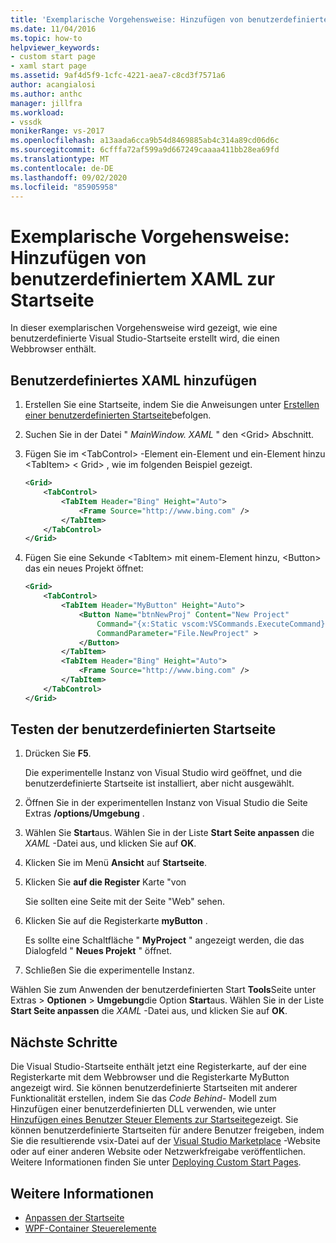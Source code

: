 ```yaml
---
title: 'Exemplarische Vorgehensweise: Hinzufügen von benutzerdefiniertem XAML zur Start Seite | Microsoft-Dokumentation'
ms.date: 11/04/2016
ms.topic: how-to
helpviewer_keywords:
- custom start page
- xaml start page
ms.assetid: 9af4d5f9-1cfc-4221-aea7-c8cd3f7571a6
author: acangialosi
ms.author: anthc
manager: jillfra
ms.workload:
- vssdk
monikerRange: vs-2017
ms.openlocfilehash: a13aada6cca9b54d8469885ab4c314a89cd06d6c
ms.sourcegitcommit: 6cfffa72af599a9d667249caaaa411bb28ea69fd
ms.translationtype: MT
ms.contentlocale: de-DE
ms.lasthandoff: 09/02/2020
ms.locfileid: "85905958"
---
```

# <a name="walkthrough-add-custom-xaml-to-the-start-page"></a>Exemplarische Vorgehensweise: Hinzufügen von benutzerdefiniertem XAML zur Startseite

In dieser exemplarischen Vorgehensweise wird gezeigt, wie eine benutzerdefinierte Visual Studio-Startseite erstellt wird, die einen Webbrowser enthält.

## <a name="add-custom-xaml"></a>Benutzerdefiniertes XAML hinzufügen

1. Erstellen Sie eine Startseite, indem Sie die Anweisungen unter [Erstellen einer benutzerdefinierten Startseite](../extensibility/creating-a-custom-start-page.md)befolgen.

2. Suchen Sie in der Datei " *MainWindow. XAML* " den \<Grid> Abschnitt.

3. Fügen Sie im \<TabControl> -Element ein-Element und ein-Element hinzu \<TabItem> \< Grid> , wie im folgenden Beispiel gezeigt.

    ```xml
    <Grid>
        <TabControl>
            <TabItem Header="Bing" Height="Auto">
                <Frame Source="http://www.bing.com" />
            </TabItem>
        </TabControl>
    </Grid>
    ```

4. Fügen Sie eine Sekunde \<TabItem> mit einem-Element hinzu, \<Button> das ein neues Projekt öffnet:

    ```xml
    <Grid>
        <TabControl>
            <TabItem Header="MyButton" Height="Auto">
                <Button Name="btnNewProj" Content="New Project"
                    Command="{x:Static vscom:VSCommands.ExecuteCommand}"
                    CommandParameter="File.NewProject" >
                </Button>
            </TabItem>
            <TabItem Header="Bing" Height="Auto">
                <Frame Source="http://www.bing.com" />
            </TabItem>
        </TabControl>
    </Grid>
    ```

## <a name="test-the-custom-start-page"></a>Testen der benutzerdefinierten Startseite

1. Drücken Sie **F5**.

     Die experimentelle Instanz von Visual Studio wird geöffnet, und die benutzerdefinierte Startseite ist installiert, aber nicht ausgewählt.

2. Öffnen Sie in der experimentellen Instanz von Visual Studio die Seite Extras **/options/Umgebung** .

3. Wählen Sie **Start**aus. Wählen Sie in der Liste **Start Seite anpassen** die *XAML* -Datei aus, und klicken Sie auf **OK**.

4. Klicken Sie im Menü **Ansicht** auf **Startseite**.

5. Klicken Sie **auf die Register** Karte "von

     Sie sollten eine Seite mit der Seite "Web" sehen.

6. Klicken Sie auf die Registerkarte **myButton** .

     Es sollte eine Schaltfläche " **MyProject** " angezeigt werden, die das Dialogfeld " **Neues Projekt** " öffnet.

7. Schließen Sie die experimentelle Instanz.

Wählen Sie zum Anwenden der benutzerdefinierten Start **Tools**Seite unter Extras  >  **Optionen**  >  **Umgebung**die Option **Start**aus. Wählen Sie in der Liste **Start Seite anpassen** die *XAML* -Datei aus, und klicken Sie auf **OK**.

## <a name="next-steps"></a>Nächste Schritte

Die Visual Studio-Startseite enthält jetzt eine Registerkarte, auf der eine Registerkarte mit dem Webbrowser und die Registerkarte MyButton angezeigt wird. Sie können benutzerdefinierte Startseiten mit anderer Funktionalität erstellen, indem Sie das *Code Behind-* Modell zum Hinzufügen einer benutzerdefinierten DLL verwenden, wie unter [Hinzufügen eines Benutzer Steuer Elements zur Startseite](../extensibility/adding-user-control-to-the-start-page.md)gezeigt. Sie können benutzerdefinierte Startseiten für andere Benutzer freigeben, indem Sie die resultierende vsix-Datei auf der [Visual Studio Marketplace](https://marketplace.visualstudio.com/) -Website oder auf einer anderen Website oder Netzwerkfreigabe veröffentlichen. Weitere Informationen finden Sie unter [Deploying Custom Start Pages](../extensibility/deploying-custom-start-pages.md).

## <a name="see-also"></a>Weitere Informationen

- [Anpassen der Startseite](../ide/customizing-the-start-page-for-visual-studio.md)
- [WPF-Container Steuerelemente](https://msdn.microsoft.com/library/a0177167-d7db-4205-9607-8ae316952566)
